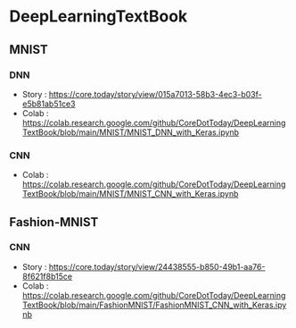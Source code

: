 # DeepLearningTextBook

## MNIST
### DNN
- Story : https://core.today/story/view/015a7013-58b3-4ec3-b03f-e5b81ab51ce3
- Colab : https://colab.research.google.com/github/CoreDotToday/DeepLearningTextBook/blob/main/MNIST/MNIST_DNN_with_Keras.ipynb

### CNN
- Colab : https://colab.research.google.com/github/CoreDotToday/DeepLearningTextBook/blob/main/MNIST/MNIST_CNN_with_Keras.ipynb

## Fashion-MNIST
### CNN
- Story : https://core.today/story/view/24438555-b850-49b1-aa76-8f621f8b15ce
- Colab : https://colab.research.google.com/github/CoreDotToday/DeepLearningTextBook/blob/main/FashionMNIST/FashionMNIST_CNN_with_Keras.ipynb
